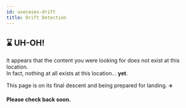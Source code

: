 ```yaml
---
id: usecases-drift
title: Drift Detection
---
```


## :hourglass: UH-OH!

It appears that the content you were looking for does not exist at this location.  
In fact, nothing at all exists at this location... **yet**.

This page is on its final descent and being prepared for landing. :airplane: 

**Please check back soon.**
<!-- ## Motivation
TBD

## Benefits of whylogs
TBD

## Next Steps
TBD -->